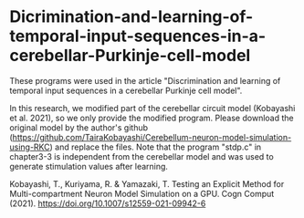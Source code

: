 # Dicrimination-and-learning-of-temporal-input-sequences-in-a-cerebellar-Purkinje-cell-model

These programs were used in the article "Discrimination and learning of temporal input sequences in a cerebellar Purkinje cell model". 

In this research, we modified part of the cerebellar circuit model (Kobayashi et al. 2021), so we only provide the modified program. Please download the original model by the author's github (https://github.com/TairaKobayashi/Cerebellum-neuron-model-simulation-using-RKC) and replace the files. Note that the program "stdp.c" in chapter3-3 is independent from the cerebellar model and was used to generate stimulation values after learning.

Kobayashi, T., Kuriyama, R. & Yamazaki, T. Testing an Explicit Method for Multi-compartment Neuron Model Simulation on a GPU. Cogn Comput (2021). https://doi.org/10.1007/s12559-021-09942-6
